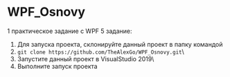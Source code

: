 # WPF_Osnovy
1 практическое задание с WPF
5 задание:
1. Для запуска проекта, склонируйте данный проект в папку командой 
2. `git clone https://github.com/TheAlexGo/WPF_Osnovy.git`\
3. Запустите данный проект в VisualStudio 2019\
4. Выполните запуск проекта
